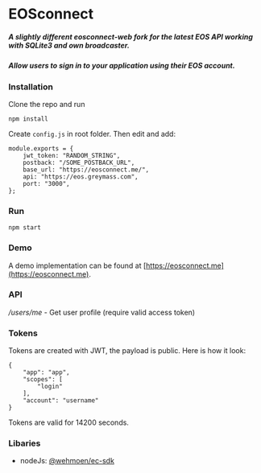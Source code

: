 # EOSconnect
##### A slightly different eosconnect-web fork for the latest EOS API working with SQLite3 and own broadcaster.
##### Allow users to sign in to your application using their EOS account.

### Installation

Clone the repo and run 

    npm install
    
Create `config.js` in root folder. Then edit and add:

```
module.exports = {
    jwt_token: "RANDOM_STRING",
    postback: "/SOME_POSTBACK_URL",
    base_url: "https://eosconnect.me/",
    api: "https://eos.greymass.com",
    port: "3000",
};
```
    
### Run

    npm start
    
### Demo

A demo implementation can be found at [https://eosconnect.me](https://eosconnect.me).

### API

*/users/me* - Get user profile (require valid access token)     


### Tokens

Tokens are created with JWT, the payload is public. Here is how it look:

    {
        "app": "app",
        "scopes": [
            "login"
        ],
        "account": "username"
    }
    
Tokens are valid for 14200 seconds.

### Libaries

- nodeJs: [@wehmoen/ec-sdk](https://www.npmjs.com/package/@wehmoen/ec-sdk)    
